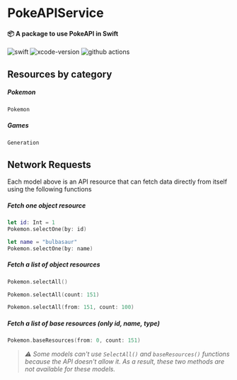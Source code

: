 # PokeAPIService

#### 📦 A package to use PokeAPI in Swift

![swift](https://img.shields.io/badge/Swift-5.10-orange?logo=Swift&logoColor=white)
![xcode-version](https://img.shields.io/badge/Xcode-16-blue?logo=xcode&logoColor=white)
![github actions](https://github.com/ThomasG51/PokeAPIService/actions/workflows/swift.yml/badge.svg)


## Resources by category

##### Pokemon
```swift
Pokemon
```
##### Games
```swift
Generation
```

## Network Requests

Each model above is an API resource that can fetch data directly from itself using the following functions

##### Fetch one object resource
```swift
let id: Int = 1
Pokemon.selectOne(by: id)

let name = "bulbasaur"
Pokemon.selectOne(by: name)
```

##### Fetch a list of object resources
```swift
Pokemon.selectAll()

Pokemon.selectAll(count: 151)

Pokemon.selectAll(from: 151, count: 100)
```

##### Fetch a list of base resources (only id, name, type)
```swift
Pokemon.baseResources(from: 0, count: 151)
```

> _⚠️ Some models can't use `SelectAll()` and `baseResources()` functions because the API doesn't allow it. As a result, these two methods are not available for these models._
